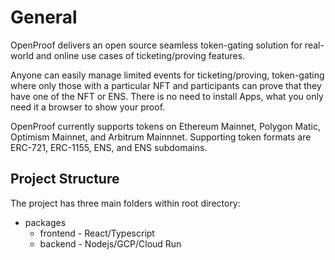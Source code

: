 # General

OpenProof delivers an open source seamless token-gating solution for real-world and online use cases of ticketing/proving features.

Anyone can easily manage limited events for ticketing/proving, token-gating where only those with a particular NFT and participants can prove that they have one of the NFT or ENS. There is no need to install Apps, what you only need it a browser to show your proof.

OpenProof currently supports tokens on Ethereum Mainnet, Polygon Matic, Optimism Mainnet, and Arbitrum Mainnnet. Supporting token formats are ERC-721, ERC-1155, ENS, and ENS subdomains.


## Project Structure
The project has three main folders within root directory:

* packages
    * frontend - React/Typescript
    * backend  - Nodejs/GCP/Cloud Run
